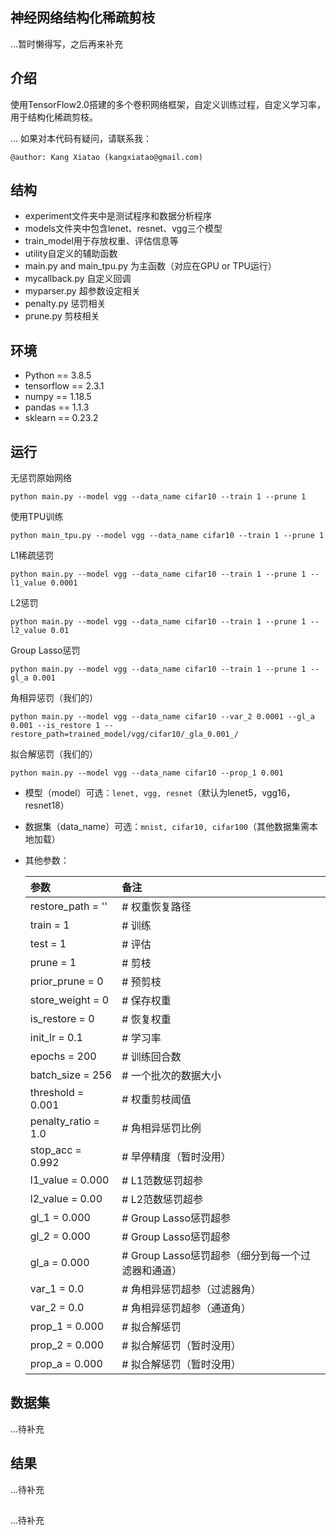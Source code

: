 ## 神经网络结构化稀疏剪枝

...暂时懒得写，之后再来补充

## 介绍

使用TensorFlow2.0搭建的多个卷积网络框架，自定义训练过程，自定义学习率，用于结构化稀疏剪枝。

...
如果对本代码有疑问，请联系我：
```
@author: Kang Xiatao (kangxiatao@gmail.com)
```

## 结构
 - experiment文件夹中是测试程序和数据分析程序
 - models文件夹中包含lenet、resnet、vgg三个模型
 - train_model用于存放权重、评估信息等
 - utility自定义的辅助函数
 - main.py and main_tpu.py 为主函数（对应在GPU or TPU运行）
 - mycallback.py 自定义回调
 - myparser.py 超参数设定相关
 - penalty.py 惩罚相关
 - prune.py 剪枝相关

## 环境

* Python == 3.8.5
* tensorflow == 2.3.1
* numpy == 1.18.5
* pandas == 1.1.3
* sklearn == 0.23.2

## 运行

无惩罚原始网络
```
python main.py --model vgg --data_name cifar10 --train 1 --prune 1
```
使用TPU训练
```
python main_tpu.py --model vgg --data_name cifar10 --train 1 --prune 1
```
L1稀疏惩罚
```
python main.py --model vgg --data_name cifar10 --train 1 --prune 1 --l1_value 0.0001
```
L2惩罚
```
python main.py --model vgg --data_name cifar10 --train 1 --prune 1 --l2_value 0.01
```
Group Lasso惩罚
```
python main.py --model vgg --data_name cifar10 --train 1 --prune 1 --gl_a 0.001
```
角相异惩罚（我们的）
```
python main.py --model vgg --data_name cifar10 --var_2 0.0001 --gl_a 0.001 --is_restore 1 --restore_path=trained_model/vgg/cifar10/_gla_0.001_/
```
拟合解惩罚（我们的）
```
python main.py --model vgg --data_name cifar10 --prop_1 0.001
```

- 模型（model）可选：```lenet, vgg, resnet```（默认为lenet5，vgg16，resnet18）

- 数据集（data_name）可选：```mnist, cifar10, cifar100```（其他数据集需本地加载）

- 其他参数：

    | 参数                | 备注                                              |
    | :------------------ | :------------------------------------------------ |
    | restore_path = ''   | # 权重恢复路径                                    |
    | train = 1           | # 训练                                            |
    | test = 1            | # 评估                                            |
    | prune = 1           | # 剪枝                                            |
    | prior_prune = 0     | # 预剪枝                                          |
    | store_weight = 0    | # 保存权重                                        |
    | is_restore = 0      | # 恢复权重                                        |
    | init_lr = 0.1       | # 学习率                                          |
    | epochs = 200        | # 训练回合数                                      |
    | batch_size = 256    | # 一个批次的数据大小                              |
    | threshold = 0.001   | # 权重剪枝阈值                                    |
    | penalty_ratio = 1.0 | # 角相异惩罚比例                                  |
    | stop_acc = 0.992    | # 早停精度（暂时没用）                            |
    | l1_value = 0.000    | # L1范数惩罚超参                                  |
    | l2_value = 0.00     | # L2范数惩罚超参                                  |
    | gl_1 = 0.000        | # Group Lasso惩罚超参                             |
    | gl_2 = 0.000        | # Group Lasso惩罚超参                             |
    | gl_a = 0.000        | # Group Lasso惩罚超参（细分到每一个过滤器和通道） |
    | var_1 = 0.0         | # 角相异惩罚超参（过滤器角）                      |
    | var_2 = 0.0         | # 角相异惩罚超参（通道角）                        |
    | prop_1 = 0.000      | # 拟合解惩罚                                      |
    | prop_2 = 0.000      | # 拟合解惩罚（暂时没用）                          |
    | prop_a = 0.000      | # 拟合解惩罚（暂时没用）                          |

## 数据集
...待补充

## 结果
...待补充

## 
...待补充

